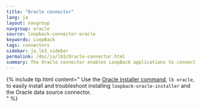 ```yaml
---
title: "Oracle connector"
lang: ja
layout: navgroup
navgroup: oracle
source: loopback-connector-oracle
keywords: LoopBack
tags: connectors
sidebar: ja_lb3_sidebar
permalink: /doc/ja/lb3/Oracle-connector.html
summary: The Oracle connector enables LoopBack applications to connect to Oracle data sources.
---
```

{% include tip.html content="
Use the [Oracle installer command](Oracle-installer-command.html), `lb oracle`,
to easily install and troubleshoot installing `loopback-oracle-installer`
and the Oracle data source connector.  
" %}
